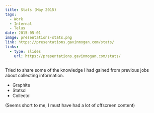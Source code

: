 ```yaml
---
title: Stats (May 2015)
tags:
  - Work
  - Internal
  - Telus
date: 2015-05-01
image: presentations-stats.png
link: https://presentations.gavinmogan.com/stats/
links:
  - type: slides
    url: https://presentations.gavinmogan.com/stats/
---
```


Tried to share some of the knowledge I had gained from previous jobs about collecting information.

* Graphite
* Statsd
* Collectd

(Seems short to me, I must have had a lot of offscreen content)
